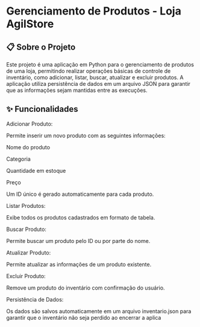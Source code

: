 # Gerenciamento de Produtos - Loja AgilStore

## 📋 Sobre o Projeto
 Este projeto é uma aplicação em Python para o gerenciamento de produtos de uma loja, permitindo realizar operações básicas de controle de inventário, como adicionar, listar, buscar, atualizar e excluir produtos. A aplicação utiliza persistência de dados em um arquivo JSON para garantir que as informações sejam mantidas entre as execuções.

## ✨ Funcionalidades
Adicionar Produto:

Permite inserir um novo produto com as seguintes informações:

Nome do produto

Categoria

Quantidade em estoque

Preço

Um ID único é gerado automaticamente para cada produto.

Listar Produtos:

Exibe todos os produtos cadastrados em formato de tabela.

Buscar Produto:

Permite buscar um produto pelo ID ou por parte do nome.

Atualizar Produto:

Permite atualizar as informações de um produto existente.

Excluir Produto:

Remove um produto do inventário com confirmação do usuário.

Persistência de Dados:

Os dados são salvos automaticamente em um arquivo inventario.json para garantir que o inventário não seja perdido ao encerrar a aplica
